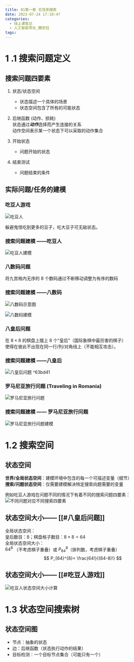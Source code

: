 ```yaml
---
title: 01第一章 无信息搜索
date: 2023-07-24 17:10:47
categories:
  - 线上课笔记
  - 人工智能导论_魏忠钰
tags:
---
```

# 1 .1 搜索问题定义  

## 搜索问题四要素
1. 状态/状态空间  
	- 状态描述一个具体的场景  
	- 状态空间包含了所有的可能状态

2. 后继函数 (动作、损耗)  
状态通过***动作***选择而产生连接的关系  
动作空间表示某一个状态下可以采取的动作集合

3. 开始状态
	- 问题开始的状态

4. 结束测试
	- 问题结束的条件

## 实际问题/任务的建模

### 吃豆人游戏
![吃豆人](https://cdn.jsdelivr.net/gh/shengquansu/pic-bed@main/Pasted%20image%2020230621193043.png)

躲避鬼怪吃到更多的豆子，吃大豆子可无敌状态。  

### 搜索问题建模 ——吃豆人
![吃豆人建模](https://cdn.jsdelivr.net/gh/shengquansu/pic-bed@main/Pasted%20image%2020230621193546.png)



### 八数码问题
将九宫格内无序的 8 个数码通过不断移动调整为有序的数码

### 搜索问题建模 ——八数码
![八数码示意图](https://cdn.jsdelivr.net/gh/shengquansu/pic-bed@main/Pasted%20image%2020230621193920.png)

![八数码建模](https://cdn.jsdelivr.net/gh/shengquansu/pic-bed@main/Pasted%20image%2020230621194213.png)


### 八皇后问题
在 $8\times 8$ 的棋盘上摆上 8 个“皇后”（国际象棋中最厉害的棋子）  
使得在彼此不出现在同一行/列/对角线上（不能相互攻击）。


### 搜索问题建模 ——八皇后
![八皇后问题](https://cdn.jsdelivr.net/gh/shengquansu/pic-bed@main/Pasted%20image%2020230621204818.png) ^63bd41



### 罗马尼亚旅行问题 (Traveling in Romania)
![罗马尼亚旅行问题](https://cdn.jsdelivr.net/gh/shengquansu/pic-bed@main/Pasted%20image%2020230621210113.png)



### 搜索问题建模 —— 罗马尼亚旅行问题
![罗马尼亚旅行问题建模](https://cdn.jsdelivr.net/gh/shengquansu/pic-bed@main/Pasted%20image%2020230621210247.png)


# 1.2 搜索空间

## 状态空间
**世界/全局状态空间**：建模环境中包含的每一个可描述变量（细节）  
**搜索/问题状态空间**：仅需要建模解决特定搜索向题需要的变量

例如吃豆人游戏在问题不同的情况下有着不同的搜索问题四要素：  
![不同问题对应不同搜索四要素](https://cdn.jsdelivr.net/gh/shengquansu/pic-bed@main/Pasted%20image%2020230621221203.png)


## 状态空间大小—— [[#八皇后问题]]
全局状态空间：  
皇后数目：8；棋盘格子数目：$8 \times 8 = 64$  
全局状态空间大小：  
$64^8$  （不考虑棋子重叠）或 $P_{64}^{8}$（排列数，考虑棋子重叠）
$$ P_{64}^{8}= \frac{64!}{(64-8)!} $$


## 状态空间大小—— [[#吃豆人游戏]]
![吃豆人状态空间大小计算](https://cdn.jsdelivr.net/gh/shengquansu/pic-bed@main/Pasted%20image%2020230621225025.png)


# 1.3 状态空间搜索树
## 状态空间图  
- 节点：抽象的状态
- 边：后继函数（状态执行动作的结果）
- 目标检测：一个目标节点集合（可能只有一个）



